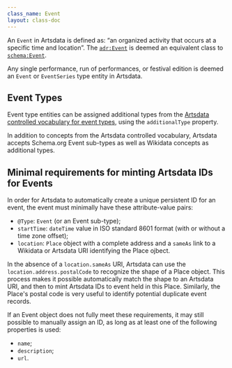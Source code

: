 ```yaml
---
class_name: Event
layout: class-doc
---
```


An `Event` in Artsdata is defined as: “an organized activity that occurs at a specific time and location”. The [`adr:Event`](http://kg.artsdata.ca/resource/Event) is deemed an equivalent class to [`schema:Event`](https://schema.org/Event). 

Any single performance, run of performances, or festival edition is deemed an `Event` or `EventSeries` type entity in Artsdata.

## Event Types

Event type entities can be assigned additional types from the [Artsdata controlled vocabulary for event types](../event-types.html), using the `additionalType` property.

In addition to concepts from the Artsdata controlled vocabulary, Artsdata accepts Schema.org Event sub-types as well as Wikidata concepts as additional types.

## Minimal requirements for minting Artsdata IDs for Events

In order for Artsdata to automatically create a unique persistent ID for an event, the event must minimally have these attribute-value pairs:

- `@Type`: `Event` (or an Event sub-type);
- `startTime`: `dateTime` value in ISO standard 8601 format (with or without a time zone offset);
- `location`: `Place` object with a complete address and a `sameAs` link to a Wikidata or Artsdata URI identifying the Place ojbect.

In the absence of a `location.sameAs` URI, Artsdata can use the `location.address.postalCode` to recognize the shape of a Place object. This process makes it possible automatically match the shape to an Artsdata URI, and then to mint Artsdata IDs to event held in this Place. Similarly, the Place's postal code is very useful to identify potential duplicate event records.

If an Event object does not fully meet these requirements, it may still possible to manually assign an ID, as long as at least one of the following properties is used:
- `name`;
- `description`;
- `url`.
